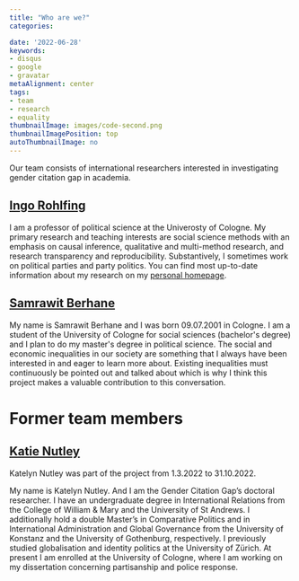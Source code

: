 ```yaml
---
title: "Who are we?"
categories:

date: '2022-06-28'
keywords:
- disqus
- google
- gravatar
metaAlignment: center
tags:
- team
- research
- equality
thumbnailImage: images/code-second.png
thumbnailImagePosition: top
autoThumbnailImage: no
---
```


Our team consists of international researchers interested in investigating gender citation gap in academia.
<!--more-->


## [Ingo Rohlfing](https://twitter.com/ingorohlfing)
I am a professor of political science at the Univerosty of Cologne. My primary research and teaching interests are social science methods with an emphasis on causal inference, qualitative and multi-method research, and research transparency and reproducibility. Substantively, I sometimes work on political parties and party politics. You can find most up-to-date information about my research on my [personal homepage](https://ingorohlfing.wordpress.com).


## [Samrawit Berhane](https://cccp.uni-koeln.de/de/team/students)

My name is Samrawit Berhane and I was born 09.07.2001 in Cologne. I am a student of the University of Cologne for social sciences (bachelor's degree) and I plan to do my master's degree in political science. The social and economic inequalities in our society are something that I always have been interested in and eager to learn more about. Existing inequalities must continuously be pointed out and talked about which is why I think this project makes a valuable contribution to this conversation.


# Former team members

## [Katie Nutley]()
Katelyn Nutley was part of the project from 1.3.2022 to 31.10.2022. 

My name is Katelyn Nutley. And I am the Gender Citation Gap’s doctoral researcher. I have an undergraduate degree in International Relations from the College of William & Mary and the University of St Andrews. I additionally hold a double Master’s in Comparative Politics and in International Administration and Global Governance from the University of Konstanz and the University of Gothenburg, respectively. I previously studied globalisation and identity politics at the University of Zürich. At present I am enrolled at the University of Cologne, where I am working on my dissertation concerning partisanship and police response.

